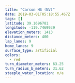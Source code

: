 ```yaml
---
title: "Carson HS (NV)"
date: 2019-03-01T05:18:55.467Z
tags: []
latitude: 39.1696781
longitude: -119.7469939
elevation_meters: 1413
distance_meters: 400
lap_lanes: 9
home_lanes: 9
surface_type: artificial
colors:
  - red
turn_diameter_meters: 63.25
turn_radius_b_meters: 31.62
steeple_water_location: n/a
---
```

